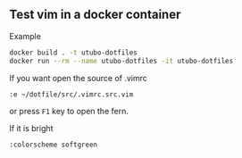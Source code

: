 ## Test vim in a docker container
Example
```sh
docker build . -t utubo-dotfiles
docker run --rm --name utubo-dotfiles -it utubo-dotfiles
```

If you want open the source of .vimrc
```vim
:e ~/dotfile/src/.vimrc.src.vim
```

or press `F1` key to open the fern.  

If it is bright
```vim
:colorscheme softgreen
```

